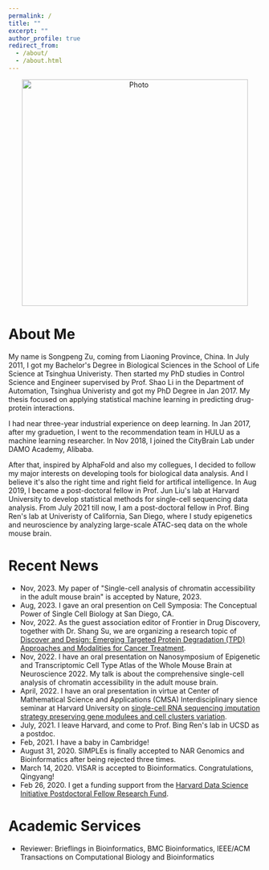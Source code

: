 ```yaml
---
permalink: /
title: ""
excerpt: ""
author_profile: true
redirect_from: 
  - /about/
  - /about.html
---
```


<p align="center">
  <img src="https://beyondpie.github.io/files/songpeng.jpg?raw=true" alt="Photo" style="width: 450px;"/> 
</p>

# About Me
My name is Songpeng Zu, coming from Liaoning Province, China. In July
2011, I got my Bachelor's Degree in Biological Sciences in the School
of Life Science at Tsinghua Univeristy. Then started my PhD studies in
Control Science and Engineer supervised by Prof. Shao Li in the
Department of Automation, Tsinghua Univeristy and got my PhD Degree in
Jan 2017. My thesis focused on applying statistical machine learning
in predicting drug-protein interactions.

I had near three-year industrial experience on deep learning.  In
Jan 2017, after my graduetion, I went to the recommendation team in
HULU as a machine learning researcher. In Nov 2018, I joined
the CityBrain Lab under DAMO Academy, Alibaba.

After that, inspired by AlphaFold and also my collegues, I decided to
follow my major interests on developing tools for biological data
analysis. And I believe it's also the right time and right field for
artifical intelligence. In Aug 2019, I became a post-doctoral fellow
in Prof. Jun Liu's lab at Harvard University to develop statistical
methods for single-cell sequencing data analysis. From July 2021 till
now, I am a post-doctoral fellow in Prof. Bing Ren's lab at Univeristy
of California, San Diego, where I study epigenetics and neuroscience
by analyzing large-scale ATAC-seq data on the whole mouse brain.


# Recent News
* Nov, 2023. My paper of "Single-cell analysis of chromatin accessibility in the adult mouse brain" is accepted by Nature, 2023.
* Aug, 2023. I gave an oral presention on Cell Symposia: The Conceptual Power of Single Cell Biology at San Diego, CA.
* Nov, 2022. As the guest association editor of Frontier in Drug Discovery, together with Dr. Shang Su, we are organizing a research topic of [Discover and Design: Emerging Targeted Protein Degradation (TPD) Approaches and Modalities for Cancer Treatment](https://www.frontiersin.org/research-topics/51034/discover-and-design-emerging-targeted-protein-degradation-tpd-approaches-and-modalities-for-cancer-t).
* Nov, 2022. I have an oral presentation on Nanosymposium of Epigenetic and Transcriptomic Cell Type Atlas of the Whole Mouse Brain at Neuroscience 2022. My talk is about the comprehensive single-cell analysis of chromatin accessibility in the adult mouse brain.
* April, 2022. I have an oral presentation in virtue at Center of Mathematical Science and Applications (CMSA) Interdisciplinary sience seminar at Harvard University on [single-cell RNA sequencing imputation strategy preserving gene modulees and cell clusters variation](https://cmsa.fas.harvard.edu/event/4-14-2022-interdisciplinary-science-seminar/). 
* July, 2021. I leave Harvard, and come to Prof. Bing Ren's lab in UCSD as a postdoc.
* Feb, 2021. I have a baby in Cambridge!
* August 31, 2020. SIMPLEs is finally accepted to NAR Genomics and Bioinformatics after being rejected three times.
* March 14, 2020. VISAR is accepted to Bioinformatics. Congratulations, Qingyang!
* Feb 26, 2020. I get a funding support from the [Harvard Data Science Initiative Postdoctoral Fellow Research Fund](https://datascience.harvard.edu/postdoctoral-research-fund).

# Academic Services
* Reviewer: Brieflings in Bioinformatics, BMC Bioinformatics, IEEE/ACM Transactions on Computational Biology and Bioinformatics


